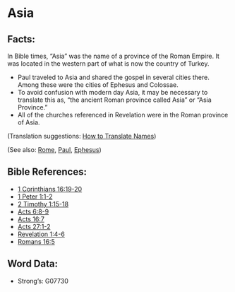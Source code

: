 # Asia

## Facts:

In Bible times, “Asia” was the name of a province of the Roman Empire. It was located in the western part of what is now the country of Turkey.

* Paul traveled to Asia and shared the gospel in several cities there. Among these were the cities of Ephesus and Colossae.
* To avoid confusion with modern day Asia, it may be necessary to translate this as, “the ancient Roman province called Asia” or “Asia Province.”
* All of the churches referenced in Revelation were in the Roman province of Asia.

(Translation suggestions: [How to Translate Names](rc://en/ta/man/translate/translate-names))

(See also: [Rome](../names/rome.md), [Paul](../names/paul.md), [Ephesus](../names/ephesus.md))

## Bible References:

* [1 Corinthians 16:19-20](rc://en/tn/help/1co/16/19)
* [1 Peter 1:1-2](rc://en/tn/help/1pe/01/01)
* [2 Timothy 1:15-18](rc://en/tn/help/2ti/01/15)
* [Acts 6:8-9](rc://en/tn/help/act/06/08)
* [Acts 16:7](rc://en/tn/help/act/16/07)
* [Acts 27:1-2](rc://en/tn/help/act/27/01)
* [Revelation 1:4-6](rc://en/tn/help/rev/01/04)
* [Romans 16:5](rc://en/tn/help/rom/16/05)

## Word Data:

* Strong’s: G07730

